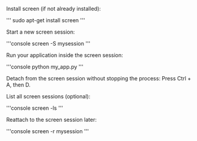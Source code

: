 Install screen (if not already installed):

'''
sudo apt-get install screen
'''

Start a new screen session:

'''console
screen -S mysession
'''

Run your application inside the screen session:

'''console
python my_app.py
'''

Detach from the screen session without stopping the process: Press Ctrl + A, then D.

List all screen sessions (optional):

'''console
screen -ls
'''

Reattach to the screen session later:

'''console
screen -r mysession
'''
